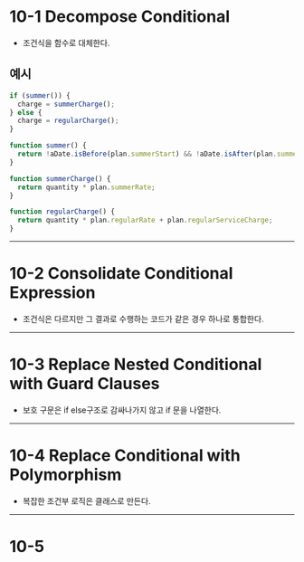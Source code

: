 # 10-1 Decompose Conditional

- 조건식을 함수로 대체한다.

## 예시

```js
if (summer()) {
  charge = summerCharge();
} else {
  charge = regularCharge();
}

function summer() {
  return !aDate.isBefore(plan.summerStart) && !aDate.isAfter(plan.summerEnd);
}

function summerCharge() {
  return quantity * plan.summerRate;
}

function regularCharge() {
  return quantity * plan.regularRate + plan.regularServiceCharge;
}
```

---

# 10-2 Consolidate Conditional Expression

- 조건식은 다르지만 그 결과로 수행하는 코드가 같은 경우 하나로 통합한다.

---

# 10-3 Replace Nested Conditional with Guard Clauses

- 보호 구문은 if else구조로 감싸나가지 않고 if 문을 나열한다.

---

# 10-4 Replace Conditional with Polymorphism

- 복잡한 조건부 로직은 클래스로 만든다.

---

# 10-5
